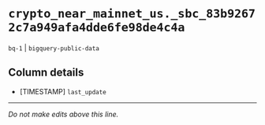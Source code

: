 # `crypto_near_mainnet_us._sbc_83b92672c7a949afa4dde6fe98de4c4a`
`bq-1` | `bigquery-public-data`

## Column details
* [TIMESTAMP] `last_update`

-------------------------------------------------------------------------------
*Do not make edits above this line.*

